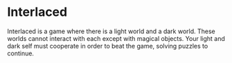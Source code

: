 # Interlaced

Interlaced is a game where there is a light world and a dark world. These worlds cannot interact with each except with magical objects. Your light and dark self must cooperate in order to beat the game, solving puzzles to continue.